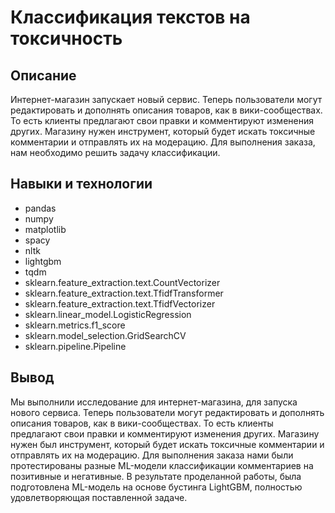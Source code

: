 # Классификация текстов на токсичность

## Описание

Интернет-магазин  запускает новый сервис. Теперь пользователи могут редактировать и дополнять описания товаров, как в вики-сообществах. То есть клиенты предлагают свои правки и комментируют изменения других. Магазину нужен инструмент, который будет искать токсичные комментарии и отправлять их на модерацию. Для выполнения заказа, нам необходимо решить задачу классификации.

## Навыки и технологии

- pandas
- numpy
- matplotlib
- spacy
- nltk
- lightgbm
- tqdm
- sklearn.feature_extraction.text.CountVectorizer
- sklearn.feature_extraction.text.TfidfTransformer
- sklearn.feature_extraction.text.TfidfVectorizer
- sklearn.linear_model.LogisticRegression
- sklearn.metrics.f1_score
- sklearn.model_selection.GridSearchCV
- sklearn.pipeline.Pipeline

## Вывод

Мы выполнили исследование для интернет-магазина, для запуска нового сервиса. Теперь пользователи могут редактировать и дополнять описания товаров, как в вики-сообществах. То есть клиенты предлагают свои правки и комментируют изменения других. Магазину нужен был инструмент, который будет искать токсичные комментарии и отправлять их на модерацию. Для выполнения заказа нами были протестированы разные ML-модели классификации комментариев на позитивные и негативные. В результате проделанной работы, была подготовлена ML-модель на основе бустинга LightGBM, полностью удовлетворяющая поставленной задаче.
